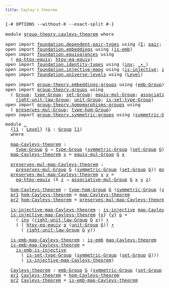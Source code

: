 ```yaml
---
title: Cayley's theorem
---
```


<pre class="Agda"><a id="42" class="Symbol">{-#</a> <a id="46" class="Keyword">OPTIONS</a> <a id="54" class="Pragma">--without-K</a> <a id="66" class="Pragma">--exact-split</a> <a id="80" class="Symbol">#-}</a>

<a id="85" class="Keyword">module</a> <a id="92" href="group-theory.cayleys-theorem.html" class="Module">group-theory.cayleys-theorem</a> <a id="121" class="Keyword">where</a>

<a id="128" class="Keyword">open</a> <a id="133" class="Keyword">import</a> <a id="140" href="foundation.dependent-pair-types.html" class="Module">foundation.dependent-pair-types</a> <a id="172" class="Keyword">using</a> <a id="178" class="Symbol">(</a><a id="179" href="foundation-core.dependent-pair-types.html#515" class="Record">Σ</a><a id="180" class="Symbol">;</a> <a id="182" href="foundation-core.dependent-pair-types.html#588" class="InductiveConstructor">pair</a><a id="186" class="Symbol">;</a> <a id="188" href="foundation-core.dependent-pair-types.html#605" class="Field">pr1</a><a id="191" class="Symbol">;</a> <a id="193" href="foundation-core.dependent-pair-types.html#617" class="Field">pr2</a><a id="196" class="Symbol">)</a>
<a id="198" class="Keyword">open</a> <a id="203" class="Keyword">import</a> <a id="210" href="foundation.embeddings.html" class="Module">foundation.embeddings</a> <a id="232" class="Keyword">using</a> <a id="238" class="Symbol">(</a><a id="239" href="foundation-core.embeddings.html#992" class="Function">is-emb</a><a id="245" class="Symbol">)</a>
<a id="247" class="Keyword">open</a> <a id="252" class="Keyword">import</a> <a id="259" href="foundation.equivalences.html" class="Module">foundation.equivalences</a> <a id="283" class="Keyword">using</a>
  <a id="291" class="Symbol">(</a> <a id="293" href="foundation.equivalences.html#12642" class="Function">eq-htpy-equiv</a><a id="306" class="Symbol">;</a> <a id="308" href="foundation.equivalences.html#12778" class="Function">htpy-eq-equiv</a><a id="321" class="Symbol">)</a>
<a id="323" class="Keyword">open</a> <a id="328" class="Keyword">import</a> <a id="335" href="foundation.identity-types.html" class="Module">foundation.identity-types</a> <a id="361" class="Keyword">using</a> <a id="367" class="Symbol">(</a><a id="368" href="foundation-core.identity-types.html#2729" class="Function">inv</a><a id="371" class="Symbol">;</a> <a id="373" href="foundation-core.identity-types.html#2425" class="Function Operator">_∙_</a><a id="376" class="Symbol">)</a>
<a id="378" class="Keyword">open</a> <a id="383" class="Keyword">import</a> <a id="390" href="foundation.injective-maps.html" class="Module">foundation.injective-maps</a> <a id="416" class="Keyword">using</a> <a id="422" class="Symbol">(</a><a id="423" href="foundation.injective-maps.html#1309" class="Function">is-injective</a><a id="435" class="Symbol">;</a> <a id="437" href="foundation.injective-maps.html#4586" class="Function">is-emb-is-injective</a><a id="456" class="Symbol">)</a>
<a id="458" class="Keyword">open</a> <a id="463" class="Keyword">import</a> <a id="470" href="foundation.universe-levels.html" class="Module">foundation.universe-levels</a> <a id="497" class="Keyword">using</a> <a id="503" class="Symbol">(</a><a id="504" href="Agda.Primitive.html#597" class="Postulate">Level</a><a id="509" class="Symbol">)</a>

<a id="512" class="Keyword">open</a> <a id="517" class="Keyword">import</a> <a id="524" href="group-theory.embeddings-groups.html" class="Module">group-theory.embeddings-groups</a> <a id="555" class="Keyword">using</a> <a id="561" class="Symbol">(</a><a id="562" href="group-theory.embeddings-groups.html#933" class="Function">emb-Group</a><a id="571" class="Symbol">)</a>
<a id="573" class="Keyword">open</a> <a id="578" class="Keyword">import</a> <a id="585" href="group-theory.groups.html" class="Module">group-theory.groups</a> <a id="605" class="Keyword">using</a>
  <a id="613" class="Symbol">(</a> <a id="615" href="group-theory.groups.html#2481" class="Function">Group</a><a id="620" class="Symbol">;</a> <a id="622" href="group-theory.groups.html#2724" class="Function">type-Group</a><a id="632" class="Symbol">;</a> <a id="634" href="group-theory.groups.html#2664" class="Function">set-Group</a><a id="643" class="Symbol">;</a> <a id="645" href="group-theory.groups.html#5587" class="Function">equiv-mul-Group</a><a id="660" class="Symbol">;</a> <a id="662" href="group-theory.groups.html#3318" class="Function">associative-mul-Group</a><a id="683" class="Symbol">;</a>
    <a id="689" href="group-theory.groups.html#4315" class="Function">right-unit-law-Group</a><a id="709" class="Symbol">;</a> <a id="711" href="group-theory.groups.html#3768" class="Function">unit-Group</a><a id="721" class="Symbol">;</a> <a id="723" href="group-theory.groups.html#2776" class="Function">is-set-type-Group</a><a id="740" class="Symbol">)</a>
<a id="742" class="Keyword">open</a> <a id="747" class="Keyword">import</a> <a id="754" href="group-theory.homomorphisms-groups.html" class="Module">group-theory.homomorphisms-groups</a> <a id="788" class="Keyword">using</a>
  <a id="796" class="Symbol">(</a> <a id="798" href="group-theory.homomorphisms-groups.html#1469" class="Function">preserves-mul-Group</a><a id="817" class="Symbol">;</a> <a id="819" href="group-theory.homomorphisms-groups.html#1635" class="Function">type-hom-Group</a><a id="833" class="Symbol">)</a>
<a id="835" class="Keyword">open</a> <a id="840" class="Keyword">import</a> <a id="847" href="group-theory.symmetric-groups.html" class="Module">group-theory.symmetric-groups</a> <a id="877" class="Keyword">using</a> <a id="883" class="Symbol">(</a><a id="884" href="group-theory.symmetric-groups.html#3569" class="Function">symmetric-Group</a><a id="899" class="Symbol">)</a>
</pre>
<pre class="Agda"><a id="914" class="Keyword">module</a> <a id="921" href="group-theory.cayleys-theorem.html#921" class="Module">_</a>
  <a id="925" class="Symbol">{</a><a id="926" href="group-theory.cayleys-theorem.html#926" class="Bound">l1</a> <a id="929" class="Symbol">:</a> <a id="931" href="Agda.Primitive.html#597" class="Postulate">Level</a><a id="936" class="Symbol">}</a> <a id="938" class="Symbol">(</a><a id="939" href="group-theory.cayleys-theorem.html#939" class="Bound">G</a> <a id="941" class="Symbol">:</a> <a id="943" href="group-theory.groups.html#2481" class="Function">Group</a> <a id="949" href="group-theory.cayleys-theorem.html#926" class="Bound">l1</a><a id="951" class="Symbol">)</a>
  <a id="955" class="Keyword">where</a>
  
  <a id="966" href="group-theory.cayleys-theorem.html#966" class="Function">map-Cayleys-theorem</a> <a id="986" class="Symbol">:</a>
    <a id="992" href="group-theory.groups.html#2724" class="Function">type-Group</a> <a id="1003" href="group-theory.cayleys-theorem.html#939" class="Bound">G</a> <a id="1005" class="Symbol">→</a> <a id="1007" href="group-theory.groups.html#2724" class="Function">type-Group</a> <a id="1018" class="Symbol">(</a><a id="1019" href="group-theory.symmetric-groups.html#3569" class="Function">symmetric-Group</a> <a id="1035" class="Symbol">(</a><a id="1036" href="group-theory.groups.html#2664" class="Function">set-Group</a> <a id="1046" href="group-theory.cayleys-theorem.html#939" class="Bound">G</a><a id="1047" class="Symbol">))</a>
  <a id="1052" href="group-theory.cayleys-theorem.html#966" class="Function">map-Cayleys-theorem</a> <a id="1072" href="group-theory.cayleys-theorem.html#1072" class="Bound">x</a> <a id="1074" class="Symbol">=</a> <a id="1076" href="group-theory.groups.html#5587" class="Function">equiv-mul-Group</a> <a id="1092" href="group-theory.cayleys-theorem.html#939" class="Bound">G</a> <a id="1094" href="group-theory.cayleys-theorem.html#1072" class="Bound">x</a>
  
  <a id="1101" href="group-theory.cayleys-theorem.html#1101" class="Function">preserves-mul-map-Cayleys-theorem</a> <a id="1135" class="Symbol">:</a>
    <a id="1141" href="group-theory.homomorphisms-groups.html#1469" class="Function">preserves-mul-Group</a> <a id="1161" href="group-theory.cayleys-theorem.html#939" class="Bound">G</a> <a id="1163" class="Symbol">(</a><a id="1164" href="group-theory.symmetric-groups.html#3569" class="Function">symmetric-Group</a> <a id="1180" class="Symbol">(</a><a id="1181" href="group-theory.groups.html#2664" class="Function">set-Group</a> <a id="1191" href="group-theory.cayleys-theorem.html#939" class="Bound">G</a><a id="1192" class="Symbol">))</a> <a id="1195" href="group-theory.cayleys-theorem.html#966" class="Function">map-Cayleys-theorem</a>
  <a id="1217" href="group-theory.cayleys-theorem.html#1101" class="Function">preserves-mul-map-Cayleys-theorem</a> <a id="1251" href="group-theory.cayleys-theorem.html#1251" class="Bound">x</a> <a id="1253" href="group-theory.cayleys-theorem.html#1253" class="Bound">y</a> <a id="1255" class="Symbol">=</a>
    <a id="1261" href="foundation.equivalences.html#12642" class="Function">eq-htpy-equiv</a> <a id="1275" class="Symbol">(λ</a> <a id="1278" href="group-theory.cayleys-theorem.html#1278" class="Bound">z</a> <a id="1280" class="Symbol">→</a> <a id="1282" href="group-theory.groups.html#3318" class="Function">associative-mul-Group</a> <a id="1304" href="group-theory.cayleys-theorem.html#939" class="Bound">G</a> <a id="1306" href="group-theory.cayleys-theorem.html#1251" class="Bound">x</a> <a id="1308" href="group-theory.cayleys-theorem.html#1253" class="Bound">y</a> <a id="1310" href="group-theory.cayleys-theorem.html#1278" class="Bound">z</a><a id="1311" class="Symbol">)</a>

  <a id="1316" href="group-theory.cayleys-theorem.html#1316" class="Function">hom-Cayleys-theorem</a> <a id="1336" class="Symbol">:</a> <a id="1338" href="group-theory.homomorphisms-groups.html#1635" class="Function">type-hom-Group</a> <a id="1353" href="group-theory.cayleys-theorem.html#939" class="Bound">G</a> <a id="1355" class="Symbol">(</a><a id="1356" href="group-theory.symmetric-groups.html#3569" class="Function">symmetric-Group</a> <a id="1372" class="Symbol">(</a><a id="1373" href="group-theory.groups.html#2664" class="Function">set-Group</a> <a id="1383" href="group-theory.cayleys-theorem.html#939" class="Bound">G</a><a id="1384" class="Symbol">))</a>
  <a id="1389" href="foundation-core.dependent-pair-types.html#605" class="Field">pr1</a> <a id="1393" href="group-theory.cayleys-theorem.html#1316" class="Function">hom-Cayleys-theorem</a> <a id="1413" class="Symbol">=</a> <a id="1415" href="group-theory.cayleys-theorem.html#966" class="Function">map-Cayleys-theorem</a>
  <a id="1437" href="foundation-core.dependent-pair-types.html#617" class="Field">pr2</a> <a id="1441" href="group-theory.cayleys-theorem.html#1316" class="Function">hom-Cayleys-theorem</a> <a id="1461" class="Symbol">=</a> <a id="1463" href="group-theory.cayleys-theorem.html#1101" class="Function">preserves-mul-map-Cayleys-theorem</a>

  <a id="1500" href="group-theory.cayleys-theorem.html#1500" class="Function">is-injective-map-Cayleys-theorem</a> <a id="1533" class="Symbol">:</a> <a id="1535" href="foundation.injective-maps.html#1309" class="Function">is-injective</a> <a id="1548" href="group-theory.cayleys-theorem.html#966" class="Function">map-Cayleys-theorem</a>
  <a id="1570" href="group-theory.cayleys-theorem.html#1500" class="Function">is-injective-map-Cayleys-theorem</a> <a id="1603" class="Symbol">{</a><a id="1604" href="group-theory.cayleys-theorem.html#1604" class="Bound">x</a><a id="1605" class="Symbol">}</a> <a id="1607" class="Symbol">{</a><a id="1608" href="group-theory.cayleys-theorem.html#1608" class="Bound">y</a><a id="1609" class="Symbol">}</a> <a id="1611" href="group-theory.cayleys-theorem.html#1611" class="Bound">p</a> <a id="1613" class="Symbol">=</a>
    <a id="1619" class="Symbol">(</a> <a id="1621" href="foundation-core.identity-types.html#2729" class="Function">inv</a> <a id="1625" class="Symbol">(</a><a id="1626" href="group-theory.groups.html#4315" class="Function">right-unit-law-Group</a> <a id="1647" href="group-theory.cayleys-theorem.html#939" class="Bound">G</a> <a id="1649" href="group-theory.cayleys-theorem.html#1604" class="Bound">x</a><a id="1650" class="Symbol">))</a> <a id="1653" href="foundation-core.identity-types.html#2425" class="Function Operator">∙</a>
    <a id="1659" class="Symbol">(</a> <a id="1661" class="Symbol">(</a> <a id="1663" href="foundation.equivalences.html#12778" class="Function">htpy-eq-equiv</a> <a id="1677" href="group-theory.cayleys-theorem.html#1611" class="Bound">p</a> <a id="1679" class="Symbol">(</a><a id="1680" href="group-theory.groups.html#3768" class="Function">unit-Group</a> <a id="1691" href="group-theory.cayleys-theorem.html#939" class="Bound">G</a><a id="1692" class="Symbol">))</a> <a id="1695" href="foundation-core.identity-types.html#2425" class="Function Operator">∙</a>
      <a id="1703" class="Symbol">(</a> <a id="1705" href="group-theory.groups.html#4315" class="Function">right-unit-law-Group</a> <a id="1726" href="group-theory.cayleys-theorem.html#939" class="Bound">G</a> <a id="1728" href="group-theory.cayleys-theorem.html#1608" class="Bound">y</a><a id="1729" class="Symbol">))</a>

  <a id="1735" href="group-theory.cayleys-theorem.html#1735" class="Function">is-emb-map-Cayleys-theorem</a> <a id="1762" class="Symbol">:</a> <a id="1764" href="foundation-core.embeddings.html#992" class="Function">is-emb</a> <a id="1771" href="group-theory.cayleys-theorem.html#966" class="Function">map-Cayleys-theorem</a>
  <a id="1793" href="group-theory.cayleys-theorem.html#1735" class="Function">is-emb-map-Cayleys-theorem</a> <a id="1820" class="Symbol">=</a>
    <a id="1826" href="foundation.injective-maps.html#4586" class="Function">is-emb-is-injective</a>
      <a id="1852" class="Symbol">(</a> <a id="1854" href="group-theory.groups.html#2776" class="Function">is-set-type-Group</a> <a id="1872" class="Symbol">(</a><a id="1873" href="group-theory.symmetric-groups.html#3569" class="Function">symmetric-Group</a> <a id="1889" class="Symbol">(</a><a id="1890" href="group-theory.groups.html#2664" class="Function">set-Group</a> <a id="1900" href="group-theory.cayleys-theorem.html#939" class="Bound">G</a><a id="1901" class="Symbol">)))</a>
      <a id="1911" class="Symbol">(</a> <a id="1913" href="group-theory.cayleys-theorem.html#1500" class="Function">is-injective-map-Cayleys-theorem</a><a id="1945" class="Symbol">)</a>

  <a id="1950" href="group-theory.cayleys-theorem.html#1950" class="Function">Cayleys-theorem</a> <a id="1966" class="Symbol">:</a> <a id="1968" href="group-theory.embeddings-groups.html#933" class="Function">emb-Group</a> <a id="1978" href="group-theory.cayleys-theorem.html#939" class="Bound">G</a> <a id="1980" class="Symbol">(</a><a id="1981" href="group-theory.symmetric-groups.html#3569" class="Function">symmetric-Group</a> <a id="1997" class="Symbol">(</a><a id="1998" href="group-theory.groups.html#2664" class="Function">set-Group</a> <a id="2008" href="group-theory.cayleys-theorem.html#939" class="Bound">G</a><a id="2009" class="Symbol">))</a>
  <a id="2014" href="foundation-core.dependent-pair-types.html#605" class="Field">pr1</a> <a id="2018" href="group-theory.cayleys-theorem.html#1950" class="Function">Cayleys-theorem</a> <a id="2034" class="Symbol">=</a> <a id="2036" href="group-theory.cayleys-theorem.html#1316" class="Function">hom-Cayleys-theorem</a>
  <a id="2058" href="foundation-core.dependent-pair-types.html#617" class="Field">pr2</a> <a id="2062" href="group-theory.cayleys-theorem.html#1950" class="Function">Cayleys-theorem</a> <a id="2078" class="Symbol">=</a> <a id="2080" href="group-theory.cayleys-theorem.html#1735" class="Function">is-emb-map-Cayleys-theorem</a>
</pre>